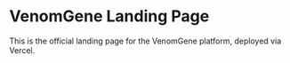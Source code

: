 # VenomGene Landing Page

This is the official landing page for the VenomGene platform, deployed via Vercel.
